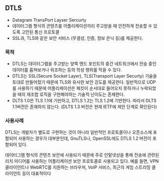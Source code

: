 ## DTLS

- Datagram TransPort Layser Sercurty
- 데이터그램 형식의 콘텐츠를 어플리케이션끼리 주고받을 때 안전하게 전송할 수 있도록 고안된 통신 프로토콜
- SSL과, TLS와 같은 보안 서비스 (무결성, 인증, 정보 은닉 등)를 제공한다.



### 목적

- DTLS는 데이터그램을 주고받는 양쪽 엔드 포인트의 중간 네트워크에서 전송 중인 데이터를 훔쳐보거나 위조하는 등의 학성 행위를 막을 수 있다.
- DTLS는 SSL(Secure Socket Layer), TLS(Transport Layer Securty) 기술을 토대로 만들어졌기 때문에 TLS와 유사한 보안 강도를 제공한다. 일반적으로 UDP를 사용하기 때문에 어플리케이션은 패킷이 순서대로 들어오지 못하거나 누락되었을 때의 재조합 로직을 구현해야하는 기술적 난이도는 존재한다.
- DLTS 1.0은 TLS 1.1에 기반하고, DTLS 1.2는 TLS 1.2에 기반한다. 따라서 DLTS 1.1버전은 존재하지 않는다. (DLTS 1.3 버전은 현재 IETF에 제안 단계로 확인된다)



### 사용사례

DTLS는 개발자가 별도로 구현하는 것이 아니라 일반적인 프로토콜이나 오픈소스에 포함되어 사용하는 경우가 대부분인데, GnuTLS나, OpenSSL에도 DTLS 1.2 버전이 포함되어 있다.

데이터그램 형식의 콘텐츠 보안에 사용되기 때문에 주로 인텉넷상을 통해 전송에 관련된 리치 미디어를 사용하는 어플리케이션 보안 프로토콜로 사용되고 있다. 예를 들면, VPN 클라이언트나 WebRTC를 지원하는 브라우저, VoIP 서비스, 최근의 게임 스트리밍 클라이언트 등이 대표적이다

